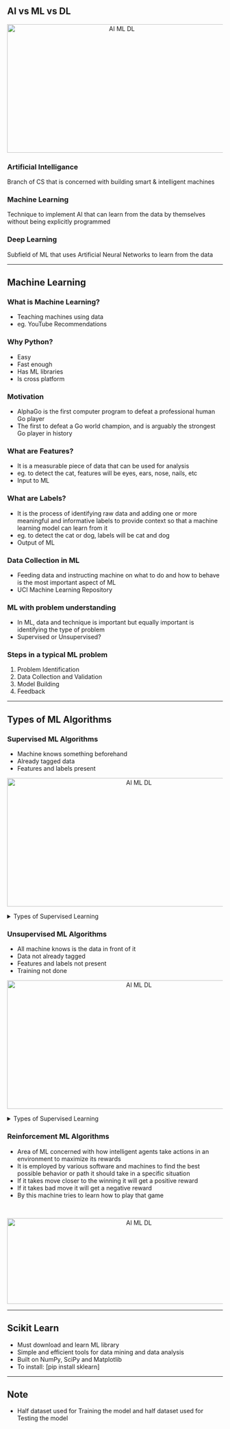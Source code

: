 
## AI vs ML vs DL

<p align="center">
  <img src="https://github.com/aditya423/suspicious_activity_detection/blob/main/temp/AI_ML_DL.png" height="300" width="520" alt="AI ML DL" />
</p>

### Artificial Intelligance
Branch of CS that is concerned with building smart & intelligent machines

### Machine Learning
Technique to implement AI that can learn from the data by themselves without being explicitly programmed

### Deep Learning
Subfield of ML that uses Artificial Neural Networks to learn from the data

<hr>

## Machine Learning

### What is Machine Learning? 
* Teaching machines using data 
* eg. YouTube Recommendations

### Why Python? 
* Easy
* Fast enough
* Has ML libraries
* Is cross platform

### Motivation
* AlphaGo is the first computer program to defeat a professional human Go player
* The first to defeat a Go world champion, and is arguably the strongest Go player in history

### What are Features? 
* It is a measurable piece of data that can be used for analysis
* eg. to detect the cat, features will be eyes, ears, nose, nails, etc
* Input to ML

### What are Labels?
* It is the process of identifying raw data and adding one or more meaningful and informative labels to provide context so that a machine learning model can learn from it
* eg. to detect the cat or dog, labels will be cat and dog
* Output of ML

### Data Collection in ML
* Feeding data and instructing machine on what to do and how to behave is the most important aspect of ML 
* UCI Machine Learning Repository

### ML with problem understanding
* In ML, data and technique is important but equally important is identifying the type of problem 
* Supervised or Unsupervised?

### Steps in a typical ML problem
1. Problem Identification
2. Data Collection and Validation
3. Model Building
4. Feedback

<hr>

## Types of ML Algorithms

### Supervised ML Algorithms
* Machine knows something beforehand
* Already tagged data
* Features and labels present

<p align="center">
  <img src="https://github.com/aditya423/suspicious_activity_detection/blob/main/temp/supervised_learning.jpg" height="300" width="600" alt="AI ML DL" />
</p>

<details>
<summary>Types of Supervised Learning</summary>

<br>
<p align="center">
  <img src="https://github.com/aditya423/suspicious_activity_detection/blob/main/temp/types_of_supervised_learning.jpg" height="300" width="520" alt="AI ML DL" />
</p>
  
### Classification 
* It is about predicting a class or discrete values eg: male or female, true or false
* Algorithms used:
  1. Decision Tree Classification
  2. Random Forest Classification
  3. K-nearest Neighbor
  
### Regression 
* It is about predicting a quantity or continuous values eg: salary, age, price
* Algorithms used:
  1. Logistic Regression
  2. Polynomial Regression
  3. Support Vector Machines
  
</details>

### Unsupervised ML Algorithms
* All machine knows is the data in front of it
* Data not already tagged
* Features and labels not present 
* Training not done

<p align="center">
  <img src="https://github.com/aditya423/suspicious_activity_detection/blob/main/temp/unsupervised_learning.jpg" height="300" width="600" alt="AI ML DL" />
</p>

<details>
<summary>Types of Supervised Learning</summary>
  
### Clustering
* It is about grouping the similar data points
* Algorithms used:
  1. K-means Clustering
  2. Hierarchical Clustering
 
<br>
<p align="center">
  <img src="https://github.com/aditya423/suspicious_activity_detection/blob/main/temp/types_of_unsupervised_learning_clustering.jpg" height="300" width="520" alt="AI ML DL" />
</p>
  
### Association
* It is used to find important relationship between data points
* Algorithms used:
  1. Principal Component Analysis (PCA)
  2. Apriori
  3. Eclat

<br>
<p align="center">
  <img src="https://github.com/aditya423/suspicious_activity_detection/blob/main/temp/types_of_unsupervised_learning_association.jpg" height="260" width="520" alt="AI ML DL" />
</p>
  
</details>

### Reinforcement ML Algorithms
* Area of ML concerned with how intelligent agents take actions in an environment to maximize its rewards
* It is employed by various software and machines to find the best possible behavior or path it should take in a specific situation
* If it takes move closer to the winning it will get a positive reward 
* If it takes bad move it will get a negative reward 
* By this machine tries to learn how to play that game 

<br>
<p align="center">
  <img src="https://github.com/aditya423/suspicious_activity_detection/blob/main/temp/reinforcement_learning.jpg" height="200" width="600" alt="AI ML DL" />
</p>

<hr>

## Scikit Learn
* Must download and learn ML library 
* Simple and efficient tools for data mining and data analysis 
* Built on NumPy, SciPy and Matplotlib
* To install: [pip install sklearn]

<hr>

## Note 
* Half dataset used for Training the model and half dataset used for Testing the model

